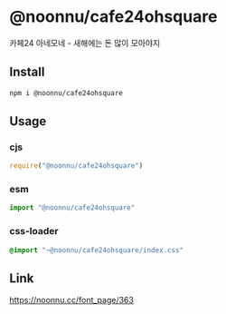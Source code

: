 # @noonnu/cafe24ohsquare
카페24 아네모네 - 새해에는 돈 많이 모아야지

## Install
```sh
npm i @noonnu/cafe24ohsquare
```
## Usage
### cjs
```js
require("@noonnu/cafe24ohsquare")
```
### esm
```js
import "@noonnu/cafe24ohsquare"
```
### css-loader
```css
@import "~@noonnu/cafe24ohsquare/index.css"
```

## Link
https://noonnu.cc/font_page/363